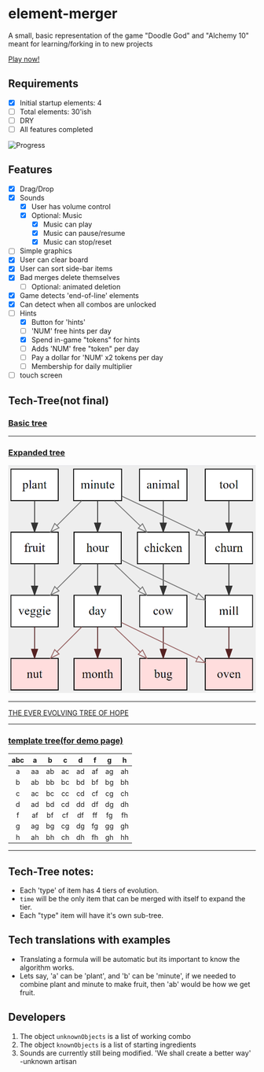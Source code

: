 # element-merger
A small, basic representation of the game "Doodle God" and "Alchemy 10" meant for learning/forking in to new projects

[Play now!](https://ehawk82.github.io/element-merger/)

## Requirements
- [x] Initial startup elements: 4
- [ ] Total elements: 30'ish
- [ ] DRY
- [ ] All features completed

![Progress](https://progress-bar.dev/63/)

## Features

- [x] Drag/Drop
- [x] Sounds
  + [x] User has volume control
  + [x] Optional: Music
  	* [x] Music can play
  	* [x] Music can pause/resume
  	* [x] Music can stop/reset
- [ ] Simple graphics
- [x] User can clear board
- [x] User can sort side-bar items
- [x] Bad merges delete themselves
  + [ ] Optional: animated deletion
- [x] Game detects 'end-of-line' elements
- [x] Can detect when all combos are unlocked
- [ ] Hints
  + [x] Button for 'hints'
  + [ ] 'NUM' free hints per day
  + [x] Spend in-game "tokens" for hints
  + [ ] Adds 'NUM' free "token" per day
  + [ ] Pay a dollar for 'NUM' x2 tokens per day
  + [ ] Membership for daily multiplier
- [ ] touch screen

## Tech-Tree(not final)

### [Basic tree](https://stonecypher.github.io/jssm-viz-demo/graph_explorer.html?s=LYQwxgFglgdgpgfRiYcAEGMC40CIBKcYUADugCoBOccuA3AFCiSyIgCuALhAPaWY5cAKRABnHjDQBxSiABeUEDB70m4aPAQAbKGDgxR6NDgCyASXKNmGxGB7BUMTtjwBBNACMxutFp48AazQQZ250TmpaK3VWbSUAc3YQePQcfWiWTQA3OEpRKAkXAEYAOgAGcsYAM1EtBBy8gslMYvLKhgZRThBKTgQukLhRFuM0AG0AGR4QABM0QkNOAF1GfRn+7s4hkZcxlY6GAHoAKjQZuCqOLU5RLAYSLSVOABolKFAtZ853uC--LQYx0OHROaAeTzQQPujycaAAvAA+NBVSjsKDORFoHLxeJQdCYmBcRhHU5vD6Q4FkkBaeFIlhgAL6WloOwAd2ZHnY8WJoO+qApTFgXHxSN47H4mJmIAAnszgBJuMTgEKtmgALRIsYotHOemMySQcUwfYMMX8DXjbG49BstDKrRaE1S2UWsaE5yc+JoHg5Y0806cf4CwM8GmYw2USSY+1hpE+9JAA)

<hr />

### [Expanded tree](https://stonecypher.github.io/jssm-viz-demo/graph_explorer.html?s=LYQwxgFglgdgpgfRiYcAEGMC40CIBKcYUADugCoBOccuA3AFCiSyIgCuALhAPaWY5cAKRABnHjHpNw0eAgA2UMHBij0aHAFkAkuUbNZiMD2CoYnbHiHtRFkGgCO7JQGs0cAB4oS89DwBmaLwA7mjccGpoINRowZRQnJwqUgasCiAwAObsIJnoOCr6MmkAbnCUolASlgCMAHQADI2M-qLyCGUVVTCYAmj1TQ2MDLbRnAijSaK9GmgA2gAyPCAAJmiEapwAuowqKxOcIFMzlnM7DBcA9ABUaCtw-hzynKJYDD4ZnAA0GVCg8l9OH84ICeDx5AxrpcLgxLnD4QjEfCAOQfczIpGYzGwy5oNEWAB8RLCwPe8k+aAAtAT5v5KM4LGVMpkoOgYFxzji0HSGWgiTSgagGDyElSaXMQCQfOgAEblSgATzQxE49NEnLhaCZLPQ-JJQu1rLF82MlB6wQgcCOaHBUDKGtx7MJxMFcAYTuNczIGS4UXkwAka2MxhADqxWORv3+GPD4YYUZA8k9LDALhUaBl7Eyyp4wQdyugqZUDBTaZ61PmcGZOfk5LyMHzmcyDCbnrl6GDhkTaHJYHzxmCJdznuAUHkbmMtdy6YVPGylG2+jHbgrmcS5WGONjSORnDB8hj26xDD34OTEHYZrQo9rNrKDeGmsgl5gJYvV9XXCSlDocJvLiuXEbwhLkeHvQCjwRXdgUPSDESYWAuHQABeGleEvNBULuEAlSwgNzAgR8gMQpIEKddAKzmEU7ClXwcyvb0PVLdMq2zf8CxffN0MoBhuM9Q1ZXlJULStOx-UDDMs2vMd5HzFYcIYeSlUolU1TQD1bTKHMQxzUIwJUc44KMuMgA)


[![example](https://github.com/Ehawk82/element-merger/blob/main/docs/src/assets/images/readmeImage_1.png)](https://fsl.tools/viewer/?z=LYQwxgFglgdgpgfRiYcAEGMC40CIBKcYUADugCoBOccuA3AFCiSyIgCuALhAPaWY5cAKRABnHjDQBxSiABeUEDB70m4aPAQAbKGDgxR6NDgCyASXKNmGxGB7BUMTtjwBBNACMxutFp48AazQQZ250TmpaK3VWbSUAc3YQePQcfWiWTQA3OEpRKAkXAEYAOgAGcsYAM1EtBBy8gslMYvLKhgZRThBKTgQukLhRFuM0AG0AGR4QABM0QkNOAF1GfRn+7s4hkZcxlY6GAHoAKjQZuCqOLU5RLAYSLSVOABolKFAtZ853uC--LQYx0OHROaAeTzQQPujycaAAvAA+NBVSjsKDORFoHLxeJQdCYmBcRhHU5vD6Q4FkkBaeFIlhgAL6WloOwAd2ZHnY8WJoO+qApTFgXHxSN47H4mJmIAAnszgBJuMTgEKtmgALRIsYotHOemMySQcUwfYMMX8DXjbG49BstDKrRaE1S2UWsaE5yc+JoHg5Y0806cf4CwM8GmYw2USSY+1hpE+9JAA)

<hr />

<a href="https://fsl.tools/viewer/?z=LYQwxgFglgdgpgfRiYcAEGMC40CIBKcYUADugCoBOccuA3AFCiSyIgCuALhAPaWY5cAKRABnHjDQBxSiABeUEDB70m4aPAQAbKGDgxR6NDgCyASXKNmGxGB7BUMTtjwBBNNWJk0nIhB-UtFbqrNpKAObsIOHoOPrBLJoAbnCUolASLgCMAHS5AAyMAGaiWggpaRmSmNk5+XWMDKKcIJScCM0gvqI1xmgA2gAyPCAAJmiEhpwAuoz6ox0t3b0u-bMMGwD0AFRoo3BFHFqcolgMJFpKnAAUIACUADRKUKBa1wBGj5w8PG9gXy84NdRncGNtNhtIQxNps0CA0DCGPCALwAPjhCBR6JAmKxGJABMa8IAtOj+jj3hiwBjRuskZi0KSBgSEO9KSywNSWaNaUTcYyyQSKWy4RzOaKcTzeVtYZTEZS0Wh3qy0IrlSK1ay2YxKUzyay6eqBczhYatcbySy2e86TC0NTEQxqQAeRVgBAut0ez3o92csCMal6nFgdZ+i1isPeiNi0ONaGw8aI8aKhYp9Fp9N7BBSxjjYM5ulpmM56UMTMxyU8ukJmF1+sNtCgWD2iDsGAAawRDZ7Peh2wTaAuV27kOHTlVZKKlHYUGcKXC4Sg6HCslEPRgXFtduns+cdYYu7nk4GJHs6HeqUoAE97XOZ6I6WfUCfySQLugyK0h3B1K2r9e6wgO+WjoIq-S4MBH5oEUlxJHwuB4FBoEwVAWg6DA4S4EBIHoHquCrjQkijNetBPr+-DgbgX78LBIDwZQiHURRqHobAWHrDRFq4AA7tAvh7KR2GNF+kCvsxf50QxTGif4RRoRhHGMLJ3EqSRZGNJAAHiVplA3jBcEIXgun6fJbGYcJToQNp+HUOM6mWQwl56be4HNLIPHOfp7xaOwcBebePngB2AXrO5ICedpVHhZFLkGfRRm4DFAWsYplnJTZZLUbAXYOYavn+VFWU+X5KVSYlJWFXFZlpeslUpfhlWCRpGxBWAIVFQMuBtR11WGYxeA9WVCnsZZQ2ZV1PXNY5Tr3uwPTgaBwCZDoL58BEcDrEtmRUdtkjlQNuB7alo1bXAy2SPhpHoTwPHTXSq1gVlj3xdJeAvTVp2MC9+EvXljTrZhT1dYDMSvYloPoJ9FnrJD3Fw-9MqwguS7oAeKPLq+diUJIvxQCkdLY5IVFE2gnSUJATGk6I14ziQjm4NTLQUxAiFUe8IAduxQ63fsh26OgYDUCgiHcLoHb6KkdKM3wkg03TbNZchUP9TJLEHWrkmq8Z1l9Qlh0ZXrb3dQVZXaybwVm-rTHHRr72AuDh1wxrdJ4ykJ48GhjR1mgq5iD0B4MH766vnxv7OKI7DhK0YBKJtjRh10r6wTw7CUOsKdp6+HOcL4-CjKn4QQHSkfRxTcevqXrTbrCm77oidevl+jcgFoF3jHYdggORShcOJzd9+8XB55rjcsCQoiWa37fidPEjjMAaEdkxc8wB30AT5ZncjDpvB2JcAkkGIvhU3vvxdILG+TzW4K1r298P4-T-9pCdrPK8o7v63WPQO1+hKlHe0t0a6tnFv-A8LA-7E3RHARcjRYHhAtAXKO-gwDzWZmWH2Q9EEHmwa+dSZNrLoXAEWUi4k7LTTwIRf+DlBoFUoRJMStCjoO2YddLQt0GEkBygwvic50DMKmswhGQkS5EMuNSEmShRjLg7iMTgo0qGXDkLQX27BgAgLsHdCBnDwKLy0F2felwYgwDpPors4Eh651SEqLoed7ToNaB3YWGjNK-GMf-cCMQD6wBvhCJ+ATAkBJfjKHwPwtCjm+L8V8PAUiSH0REyAadTGNCiREvUntEkuOMrLMmtN2D0zJlHGOcdNFthxt2CESSKl6nCMoi8w8bHQ0QRJRuViR5ITbvPJsS9T48H3hfIcx9VHeK6L4xozTuLKxOhZPAXFmmazEgsnW2lllJU4B5Ya5ksJ0NKqskasyLbtS2Wld651MhrI+gcnZuBnbXOEpgJGPT0KVKYApC0md+BV34DLCp5NKaDU5tzM8PE+ajz7uPSenSZ6Qr6QMgSsK1GuKebE8BiJUWXSyrHNesigFjJhvGW+QTiUkoPDsV+sIFEvkRIvOuwNeBZ1TCAVy6ILrcG9naWlXA0Y0tgNyiMuE0CJ2cJAiWkgEGtmSSAhl-ADwyotFxQ2+ljrPk-L+RuR5nB4IIQkkBoxmWvP1bePUKl6raReilUmq9xgY0Fpw8xaAMUgLZf4A8LqLQmUChI3q+k4bEA2fNR1Oh3bb3hHXPxUIgA">THE EVER EVOLVING TREE OF HOPE</a>




<hr />

### [template tree(for demo page)](https://stonecypher.github.io/jssm-viz-demo/graph_explorer.html?s=LYQwxgFglgdgpgfRiYcAEGMC40CIAqcwADgDYgAu6+ATnHLgNwBQoksiIArhRAPY1MOXACkQAZz4w0AcRogAXlBAw+TVuGjwEpKGDgxx6NDgCyASXws2WxGD7BUMCtjwBBNFRLkqnuui4jABM0KTQgoj40YhAAcwZrTQ4dFViuOPQcA0T2bQA3OBpxKDCTNABGADoABhqWADNxUgQCopLpTFcq2uqWZnEKEBoKBAHKOHFOsoBtABk+EBCAJQm4CgBdFgMg0cGqSamZzeZmEDQAWgA+NGmQO7O7tBAAIyewJ5CQeqfYp4gn8BoZ6Al4g4FgIL1Y6vK43Z7w14vIGvZ7vZ4hZ7fZ6-Z7-cFPfGgiFQljvWHTMCU96A1FoSl0kJgb5gX6QAFowFgQFBQH1QGxQEQMHC4nHELkoKSz4YxkhSXhb5BX5Bf486ngyHHb7k+q675fIHMxXfXVoeq-er-Pnq8Cali-cmxJ2-OJA1nKi2-J1oWL-AVgY7-ckQEP-EB4-5slVmv3-ENoIUBxhAA)

|  abc  |   a   |   b   |   c   |   d   |   f   |   g   |   h   |
| :---: | :---: | :---: | :---: | :---: | :---: | :---: | :---: |
|   a   |   aa  |   ab  |   ac  |   ad  |   af  |   ag  |   ah  |
|   b   |   ab  |   bb  |   bc  |   bd  |   bf  |   bg  |   bh  |
|   c   |   ac  |   bc  |   cc  |   cd  |   cf  |   cg  |   ch  |
|   d   |   ad  |   bd  |   cd  |   dd  |   df  |   dg  |   dh  |
|   f   |   af  |   bf  |   cf  |   df  |   ff  |   fg  |   fh  |
|   g   |   ag  |   bg  |   cg  |   dg  |   fg  |   gg  |   gh  |
|   h   |   ah  |   bh  |   ch  |   dh  |   fh  |   gh  |   hh  |

<hr />

## Tech-Tree notes:
- Each 'type' of item has 4 tiers of evolution.
- <code>time</code> will be the only item that can be merged with itself to expand the tier.
- Each "type" item will have it's own sub-tree.

## Tech translations with examples
- Translating a formula will be automatic but its important to know the algorithm works.
- Lets say, 'a' can be 'plant', and 'b' can be 'minute', if we needed to combine plant and minute to make fruit, then 'ab' would be how we get fruit.  


## Developers
1. The object <code>unknownObjects</code> is a list of working combo
2. The object <code>knownObjects</code> is a list of starting ingredients
3. Sounds are currently still being modified.  'We shall create a better way' -unknown artisan



